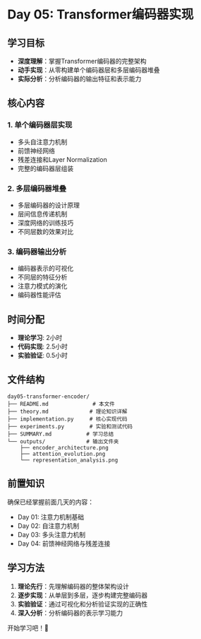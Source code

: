 # Day 05: Transformer编码器实现

## 学习目标

- **深度理解**：掌握Transformer编码器的完整架构
- **动手实现**：从零构建单个编码器层和多层编码器堆叠
- **实际分析**：分析编码器的输出特征和表示能力

## 核心内容

### 1. 单个编码器层实现
- 多头自注意力机制
- 前馈神经网络
- 残差连接和Layer Normalization
- 完整的编码器层组装

### 2. 多层编码器堆叠
- 多层编码器的设计原理
- 层间信息传递机制
- 深度网络的训练技巧
- 不同层数的效果对比

### 3. 编码器输出分析
- 编码器表示的可视化
- 不同层的特征分析
- 注意力模式的演化
- 编码器性能评估

## 时间分配

- **理论学习**: 2小时
- **代码实现**: 2.5小时  
- **实验验证**: 0.5小时

## 文件结构

```
day05-transformer-encoder/
├── README.md              # 本文件
├── theory.md             # 理论知识详解
├── implementation.py     # 核心实现代码
├── experiments.py        # 实验和测试代码
├── SUMMARY.md           # 学习总结
└── outputs/             # 输出文件夹
    ├── encoder_architecture.png
    ├── attention_evolution.png
    └── representation_analysis.png
```

## 前置知识

确保已经掌握前面几天的内容：
- Day 01: 注意力机制基础
- Day 02: 自注意力机制  
- Day 03: 多头注意力机制
- Day 04: 前馈神经网络与残差连接

## 学习方法

1. **理论先行**：先理解编码器的整体架构设计
2. **逐步实现**：从单层到多层，逐步构建完整编码器
3. **实验验证**：通过可视化和分析验证实现的正确性
4. **深入分析**：分析编码器的表示学习能力

开始学习吧！🚀 